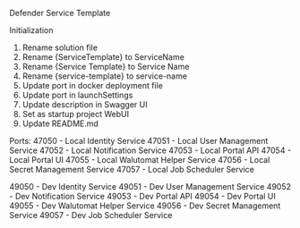 Defender Service Template

Initialization

1. Rename solution file
2. Rename {ServiceTemplate} to ServiceName
3. Rename {Service Template} to Service Name
4. Rename {service-template} to service-name
5. Update port in docker deployment file
6. Update port in launchSettings
7. Update description in Swagger UI
8. Set as startup project WebUI
9. Update README.md

Ports:
47050 - Local Identity Service
47051 - Local User Management Service
47052 - Local Notification Service
47053 - Local Portal API
47054 - Local Portal UI
47055 - Local Walutomat Helper Service
47056 - Local Secret Management Service
47057 - Local Job Scheduler Service

49050 - Dev Identity Service
49051 - Dev User Management Service
49052 - Dev Notification Service
49053 - Dev Portal API
49054 - Dev Portal UI
49055 - Dev Walutomat Helper Service
49056 - Dev Secret Management Service
49057 - Dev Job Scheduler Service
